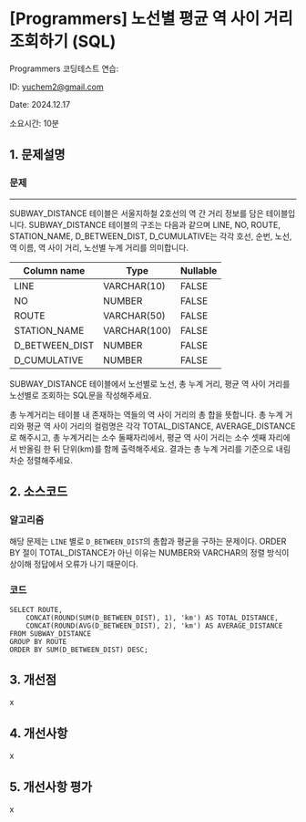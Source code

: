 # [Programmers] 노선별 평균 역 사이 거리 조회하기 (SQL)
Programmers 코딩테스트 연습: 

ID: yuchem2@gmail.com

Date: 2024.12.17

소요시간: 10분

## 1. 문제설명

### 문제
---
SUBWAY_DISTANCE 테이블은 서울지하철 2호선의 역 간 거리 정보를 담은 테이블입니다. SUBWAY_DISTANCE 테이블의 구조는 다음과 같으며 LINE, NO, ROUTE, STATION_NAME, D_BETWEEN_DIST, D_CUMULATIVE는 각각 호선, 순번, 노선, 역 이름, 역 사이 거리, 노선별 누계 거리를 의미합니다.

| Column name    | Type         | Nullable  |
|----------------|--------------|-----------|
| LINE           | VARCHAR(10)  | FALSE     |
| NO             | NUMBER       | FALSE     |
| ROUTE          | VARCHAR(50)  | FALSE     |
| STATION_NAME   | VARCHAR(100) | FALSE     |
| D_BETWEEN_DIST | NUMBER       | FALSE     |
|  D_CUMULATIVE  | NUMBER       | FALSE     |

SUBWAY_DISTANCE 테이블에서 노선별로 노선, 총 누계 거리, 평균 역 사이 거리를 노선별로 조회하는 SQL문을 작성해주세요.

총 누계거리는 테이블 내 존재하는 역들의 역 사이 거리의 총 합을 뜻합니다. 총 누계 거리와 평균 역 사이 거리의 컬럼명은 각각 TOTAL_DISTANCE, AVERAGE_DISTANCE로 해주시고, 총 누계거리는 소수 둘째자리에서, 평균 역 사이 거리는 소수 셋째 자리에서 반올림 한 뒤 단위(km)를 함께 출력해주세요.
결과는 총 누계 거리를 기준으로 내림차순 정렬해주세요.

## 2. 소스코드

### 알고리즘
해당 문제는 `LINE` 별로 `D_BETWEEN_DIST`의 총합과 평균을 구하는 문제이다. ORDER BY 절이 TOTAL_DISTANCE가 아닌 이유는 NUMBER와 VARCHAR의 정렬 방식이 상이해 정답에서 오류가 나기 때문이다.

### 코드
```mysql
SELECT ROUTE, 
    CONCAT(ROUND(SUM(D_BETWEEN_DIST), 1), 'km') AS TOTAL_DISTANCE, 
    CONCAT(ROUND(AVG(D_BETWEEN_DIST), 2), 'km') AS AVERAGE_DISTANCE
FROM SUBWAY_DISTANCE
GROUP BY ROUTE
ORDER BY SUM(D_BETWEEN_DIST) DESC;
```
## 3. 개선점
x
## 4. 개선사항
x
## 5. 개선사항 평가
x

